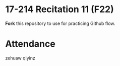 # 17-214 Recitation 11 (F22)
**Fork** this repository to use for practicing Github flow.

# Attendance
zehuaw
qiyinz
